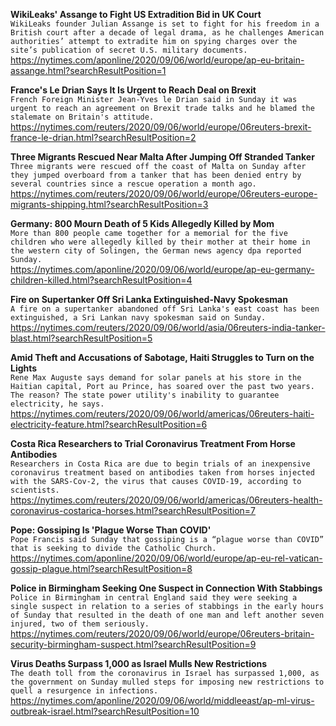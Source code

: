 **WikiLeaks' Assange to Fight US Extradition Bid in UK Court**\
`WikiLeaks founder Julian Assange is set to fight for his freedom in a British court after a decade of legal drama, as he challenges American authorities’ attempt to extradite him on spying charges over the site’s publication of secret U.S. military documents.`\
https://nytimes.com/aponline/2020/09/06/world/europe/ap-eu-britain-assange.html?searchResultPosition=1

**France's Le Drian Says It Is Urgent to Reach Deal on Brexit**\
`French Foreign Minister Jean-Yves le Drian said in Sunday it was urgent to reach an agreement on Brexit trade talks and he blamed the stalemate on Britain's attitude.`\
https://nytimes.com/reuters/2020/09/06/world/europe/06reuters-brexit-france-le-drian.html?searchResultPosition=2

**Three Migrants Rescued Near Malta After Jumping Off Stranded Tanker**\
`Three migrants were rescued off the coast of Malta on Sunday after they jumped overboard from a tanker that has been denied entry by several countries since a rescue operation a month ago. `\
https://nytimes.com/reuters/2020/09/06/world/europe/06reuters-europe-migrants-shipping.html?searchResultPosition=3

**Germany: 800 Mourn Death of 5 Kids Allegedly Killed by Mom**\
`More than 800 people came together for a memorial for the five children who were allegedly killed by their mother at their home in the western city of Solingen, the German news agency dpa reported Sunday. `\
https://nytimes.com/aponline/2020/09/06/world/europe/ap-eu-germany-children-killed.html?searchResultPosition=4

**Fire on Supertanker Off Sri Lanka Extinguished-Navy Spokesman**\
`A fire on a supertanker abandoned off Sri Lanka's east coast has been extinguished, a Sri Lankan navy spokesman said on Sunday. `\
https://nytimes.com/reuters/2020/09/06/world/asia/06reuters-india-tanker-blast.html?searchResultPosition=5

**Amid Theft and Accusations of Sabotage, Haiti Struggles to Turn on the Lights**\
`Rene Max Auguste says demand for solar panels at his store in the Haitian capital, Port au Prince, has soared over the past two years. The reason? The state power utility's inability to guarantee electricity, he says.`\
https://nytimes.com/reuters/2020/09/06/world/americas/06reuters-haiti-electricity-feature.html?searchResultPosition=6

**Costa Rica Researchers to Trial Coronavirus Treatment From Horse Antibodies**\
`Researchers in Costa Rica are due to begin trials of an inexpensive coronavirus treatment based on antibodies taken from horses injected with the SARS-Cov-2, the virus that causes COVID-19, according to scientists.`\
https://nytimes.com/reuters/2020/09/06/world/americas/06reuters-health-coronavirus-costarica-horses.html?searchResultPosition=7

**Pope: Gossiping Is 'Plague Worse Than COVID'**\
`Pope Francis said Sunday that gossiping is a “plague worse than COVID” that is seeking to divide the Catholic Church.`\
https://nytimes.com/aponline/2020/09/06/world/europe/ap-eu-rel-vatican-gossip-plague.html?searchResultPosition=8

**Police in Birmingham Seeking One Suspect in Connection With Stabbings**\
`Police in Birmingham in central England said they were seeking a single suspect in relation to a series of stabbings in the early hours of Sunday that resulted in the death of one man and left another seven injured, two of them seriously.`\
https://nytimes.com/reuters/2020/09/06/world/europe/06reuters-britain-security-birmingham-suspect.html?searchResultPosition=9

**Virus Deaths Surpass 1,000 as Israel Mulls New Restrictions**\
`The death toll from the coronavirus in Israel has surpassed 1,000, as the government on Sunday mulled steps for imposing new restrictions to quell a resurgence in infections.`\
https://nytimes.com/aponline/2020/09/06/world/middleeast/ap-ml-virus-outbreak-israel.html?searchResultPosition=10

